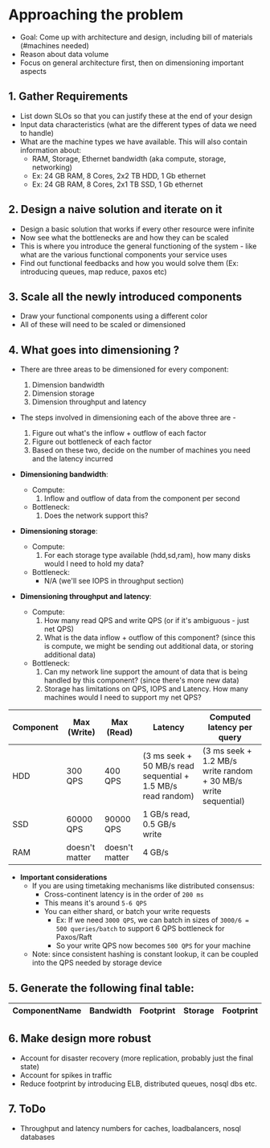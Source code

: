 # Approaching the problem

* Goal: Come up with architecture and design, including bill of materials (#machines needed)
* Reason about data volume
* Focus on general architecture first, then on dimensioning important aspects

## 1. Gather Requirements

* List down SLOs so that you can justify these at the end of your design
* Input data characteristics (what are the different types of data we need to handle)
* What are the machine types we have available. This will also contain information about:
    * RAM, Storage, Ethernet bandwidth (aka compute, storage, networking)
    * Ex: 24 GB RAM, 8 Cores, 2x2 TB HDD, 1 Gb ethernet
    * Ex: 24 GB RAM, 8 Cores, 2x1 TB SSD, 1 Gb ethernet

## 2. Design a naive solution and iterate on it

* Design a basic solution that works if every other resource were infinite
* Now see what the bottlenecks are and how they can be scaled
* This is where you introduce the general functioning of the system - like what are the various functional components your service uses
* Find out functional feedbacks and how you would solve them (Ex: introducing queues, map reduce, paxos etc)

## 3. Scale all the newly introduced components

* Draw your functional components using a different color
* All of these will need to be scaled or dimensioned

## 4. What goes into dimensioning ?

* There are three areas to be dimensioned for every component:
    1. Dimension bandwidth
    2. Dimension storage
    3. Dimension throughput and latency
* The steps involved in dimensioning each of the above three are - 
    1. Figure out what's the inflow + outflow of each factor
    2. Figure out bottleneck of each factor
    3. Based on these two, decide on the number of machines you need and the latency incurred

* **Dimensioning bandwidth**:
    * Compute:
        1. Inflow and outflow of data from the component per second
    * Bottleneck:
        1. Does the network support this?

* **Dimensioning storage**:
    * Compute:
        1. For each storage type available (hdd,sd,ram), how many disks would I need to hold my data?
    * Bottleneck:
        * N/A (we'll see IOPS in throughput section)

* **Dimensioning throughput and latency**:
    * Compute:
        1. How many read QPS and write QPS (or if it's ambiguous - just net QPS)
        2. What is the data inflow + outflow of this component? (since this is compute, we might be sending out additional data, or storing additional data)
    * Bottleneck:
        1. Can my network line support the amount of data that is being handled by this component? (since there's more new data)
        2. Storage has limitations on QPS, IOPS and Latency. How many machines would I need to support my net QPS?

Component | Max (Write) | Max (Read) | Latency | Computed latency per query
----------|-------------|------------|---------|----------------------------
HDD       | 300 QPS     | 400 QPS    | (3 ms seek + 50 MB/s read sequential + 1.5 MB/s read random) | (3 ms seek + 1.2 MB/s write random + 30 MB/s write sequential) 
SSD       | 60000 QPS   | 90000 QPS  | 1 GB/s  read, 0.5 GB/s write |
RAM       | doesn't matter | doesn't matter | 4 GB/s | 

* **Important considerations**
    * If you are using timetaking mechanisms like distributed consensus:
        * Cross-continent latency is in the order of `200 ms`
        * This means it's around `5-6 QPS`
        * You can either shard, or batch your write requests
            * Ex: If we need `3000 QPS`, we can batch in sizes of `3000/6 = 500 queries/batch` to support 6 QPS bottleneck for Paxos/Raft
            * So your write QPS now becomes `500 QPS` for your machine
    * Note: since consistent hashing is constant lookup, it can be coupled into the QPS needed by storage device

## 5. Generate the following final table:

ComponentName | Bandwidth | Footprint | Storage | Footprint | Throughput | Latency | Footprint 
---------------|-----------|-----------|---------|-----------|------------|---------|-----------

## 6. Make design more robust

* Account for disaster recovery (more replication, probably just the final state)
* Account for spikes in traffic
* Reduce footprint by introducing ELB, distributed queues, nosql dbs etc.

## 7. ToDo

* Throughput and latency numbers for caches, loadbalancers, nosql databases
